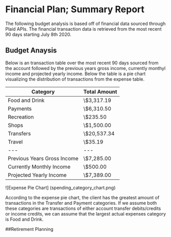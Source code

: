 # Financial Plan; Summary Report

The following budget analysis is based off of financial data sourced through Plaid APIs. The financial transaction data is retrieved from the most recent 90 days starting July 8th 2020.

## Budget Anaysis 


Below is an transaction table over the most recent 90 days sourced from the account followed by the previous years gross income, currently monthyl income and projected yearly income. Below the table is a pie chart visualizing the distribution of transactions from the expense table.


| Category       | Total Amount |
|----------------|--------------|
| Food and Drink | \\$3,317.19    |
| Payments       | \\$6,310.50    |
| Recreation     | \\$235.50      |
| Shops          | \\$1,500.00    |
| Transfers      | \\$20,537.34   |
| Travel         | \\$35.19       |
|---|---|
| Previous Years Gross Income | \\$7,285.00 |
| Currently Monthly Income    | \\$500.00   |
| Projected Yearly Income     | \\$7,389.00 |


![Expense Pie Chart]
(spending_category_chart.png)


According to the expense pie chart, the client has the greatest amount of transactions in the Transfer and Payment categories. If we assume both these categories are transactions of either account transfer debits/credits or income credits, we can assume that the largest actual expenses category is Food and Drink.

##Retirement Planning
